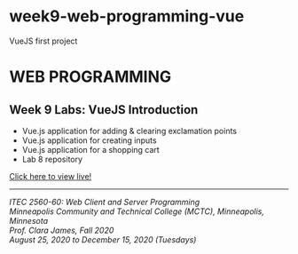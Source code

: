 # week9-web-programming-vue

VueJS first project

<h1>WEB PROGRAMMING</h1>

<h2>Week 9 Labs: VueJS Introduction</h2>

<ul>
  <li>Vue.js application for adding & clearing exclamation points</li>
  <li>Vue.js application for creating inputs</li>
  <li>Vue.js application for a shopping cart</li>
  <li>Lab 8 repository</li>
</ul>

<a href="https://myverdict.github.io/week9-web-programming-vue/index.html">
  Click here to view live!
</a>

<hr />

<p>
  <i>
    ITEC 2560-60: Web Client and Server Programming
    <br />
    Minneapolis Community and Technical College (MCTC), Minneapolis, Minnesota
    <br />
    Prof. Clara James, Fall 2020
    <br />
    August 25, 2020 to December 15, 2020 (Tuesdays)
  </i>
</p>
